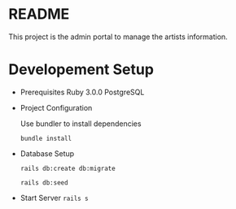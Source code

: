 # README
This project is the admin portal to manage the artists information.
# Developement Setup
* Prerequisites
  Ruby 3.0.0
  PostgreSQL

* Project Configuration
  
  Use bundler to install dependencies
   
   ``` bundle install ```
* Database Setup 
  
  ```rails db:create db:migrate```

  ```rails db:seed```

* Start Server 
   ``` rails s ```

